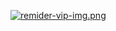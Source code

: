 [![remider-vip-img.png](https://i.postimg.cc/jSrjZT1d/remider-vip-img.png)](https://postimg.cc/PP2h5ghB)
